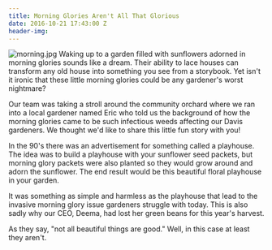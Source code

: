 ```yaml
---
title: Morning Glories Aren't All That Glorious
date: 2016-10-21 17:43:00 Z
header-img: 
---
```


![morning.jpg](/uploads/morning.jpg)
Waking up to a garden filled with sunflowers adorned in morning glories sounds like a dream. Their ability to lace houses can transform any old house into something you see from a storybook. Yet isn't it ironic that these little morning glories could be any gardener's worst nightmare?

Our team was taking a stroll around the community orchard where we ran into a local gardener named Eric who told us the background of how the morning glories came to be such infectious weeds affecting our Davis gardeners. We thought we'd like to share this little fun story with you!

In the 90's there was an advertisement for something called a playhouse. The idea was to build a playhouse with your sunflower seed packets, but morning glory packets were also planted so they would grow around and adorn the sunflower. The end result would be this beautiful floral playhouse in your garden. 

It was something as simple and harmless as the playhouse that lead to the invasive morning glory issue gardeners struggle with today. This is also sadly why our CEO, Deema, had lost her green beans for this year's harvest.

As they say, "not all beautiful things are good." Well, in this case at least they aren't.